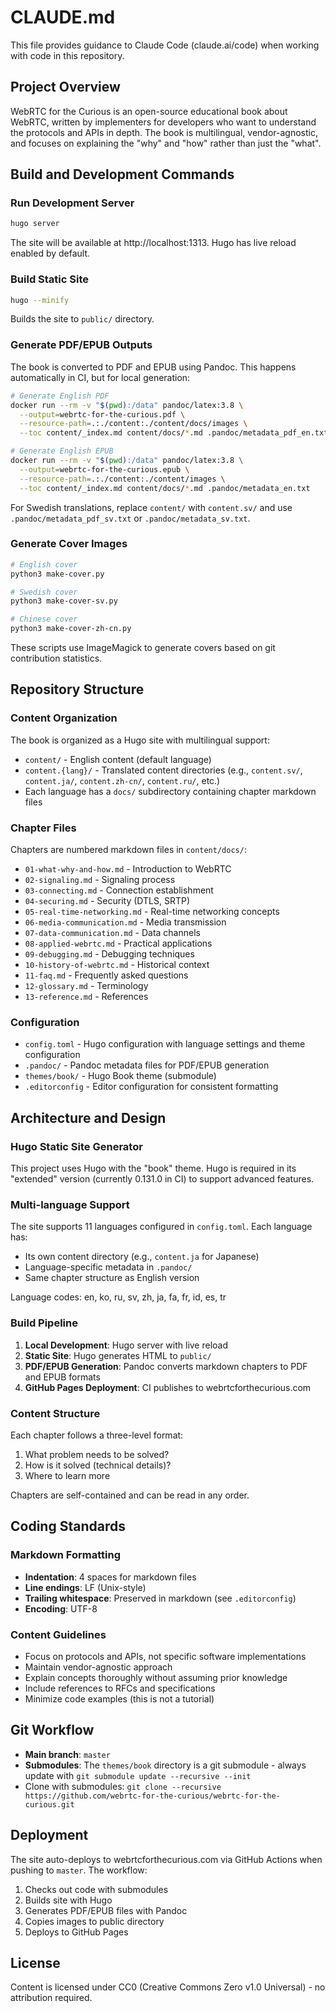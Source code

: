 # CLAUDE.md

This file provides guidance to Claude Code (claude.ai/code) when working with code in this repository.

## Project Overview

WebRTC for the Curious is an open-source educational book about WebRTC, written by implementers for developers who want to understand the protocols and APIs in depth. The book is multilingual, vendor-agnostic, and focuses on explaining the "why" and "how" rather than just the "what".

## Build and Development Commands

### Run Development Server
```bash
hugo server
```
The site will be available at http://localhost:1313. Hugo has live reload enabled by default.

### Build Static Site
```bash
hugo --minify
```
Builds the site to `public/` directory.

### Generate PDF/EPUB Outputs
The book is converted to PDF and EPUB using Pandoc. This happens automatically in CI, but for local generation:

```bash
# Generate English PDF
docker run --rm -v "$(pwd):/data" pandoc/latex:3.8 \
  --output=webrtc-for-the-curious.pdf \
  --resource-path=.:./content:./content/docs/images \
  --toc content/_index.md content/docs/*.md .pandoc/metadata_pdf_en.txt

# Generate English EPUB
docker run --rm -v "$(pwd):/data" pandoc/latex:3.8 \
  --output=webrtc-for-the-curious.epub \
  --resource-path=.:./content:./content/images \
  --toc content/_index.md content/docs/*.md .pandoc/metadata_en.txt
```

For Swedish translations, replace `content/` with `content.sv/` and use `.pandoc/metadata_pdf_sv.txt` or `.pandoc/metadata_sv.txt`.

### Generate Cover Images
```bash
# English cover
python3 make-cover.py

# Swedish cover
python3 make-cover-sv.py

# Chinese cover
python3 make-cover-zh-cn.py
```
These scripts use ImageMagick to generate covers based on git contribution statistics.

## Repository Structure

### Content Organization

The book is organized as a Hugo site with multilingual support:

- `content/` - English content (default language)
- `content.{lang}/` - Translated content directories (e.g., `content.sv/`, `content.ja/`, `content.zh-cn/`, `content.ru/`, etc.)
- Each language has a `docs/` subdirectory containing chapter markdown files

### Chapter Files

Chapters are numbered markdown files in `content/docs/`:
- `01-what-why-and-how.md` - Introduction to WebRTC
- `02-signaling.md` - Signaling process
- `03-connecting.md` - Connection establishment
- `04-securing.md` - Security (DTLS, SRTP)
- `05-real-time-networking.md` - Real-time networking concepts
- `06-media-communication.md` - Media transmission
- `07-data-communication.md` - Data channels
- `08-applied-webrtc.md` - Practical applications
- `09-debugging.md` - Debugging techniques
- `10-history-of-webrtc.md` - Historical context
- `11-faq.md` - Frequently asked questions
- `12-glossary.md` - Terminology
- `13-reference.md` - References

### Configuration

- `config.toml` - Hugo configuration with language settings and theme configuration
- `.pandoc/` - Pandoc metadata files for PDF/EPUB generation
- `themes/book/` - Hugo Book theme (submodule)
- `.editorconfig` - Editor configuration for consistent formatting

## Architecture and Design

### Hugo Static Site Generator

This project uses Hugo with the "book" theme. Hugo is required in its "extended" version (currently 0.131.0 in CI) to support advanced features.

### Multi-language Support

The site supports 11 languages configured in `config.toml`. Each language has:
- Its own content directory (e.g., `content.ja` for Japanese)
- Language-specific metadata in `.pandoc/`
- Same chapter structure as English version

Language codes: en, ko, ru, sv, zh, ja, fa, fr, id, es, tr

### Build Pipeline

1. **Local Development**: Hugo server with live reload
2. **Static Site**: Hugo generates HTML to `public/`
3. **PDF/EPUB Generation**: Pandoc converts markdown chapters to PDF and EPUB formats
4. **GitHub Pages Deployment**: CI publishes to webrtcforthecurious.com

### Content Structure

Each chapter follows a three-level format:
1. What problem needs to be solved?
2. How is it solved (technical details)?
3. Where to learn more

Chapters are self-contained and can be read in any order.

## Coding Standards

### Markdown Formatting

- **Indentation**: 4 spaces for markdown files
- **Line endings**: LF (Unix-style)
- **Trailing whitespace**: Preserved in markdown (see `.editorconfig`)
- **Encoding**: UTF-8

### Content Guidelines

- Focus on protocols and APIs, not specific software implementations
- Maintain vendor-agnostic approach
- Explain concepts thoroughly without assuming prior knowledge
- Include references to RFCs and specifications
- Minimize code examples (this is not a tutorial)

## Git Workflow

- **Main branch**: `master`
- **Submodules**: The `themes/book` directory is a git submodule - always update with `git submodule update --recursive --init`
- Clone with submodules: `git clone --recursive https://github.com/webrtc-for-the-curious/webrtc-for-the-curious.git`

## Deployment

The site auto-deploys to webrtcforthecurious.com via GitHub Actions when pushing to `master`. The workflow:
1. Checks out code with submodules
2. Builds site with Hugo
3. Generates PDF/EPUB files with Pandoc
4. Copies images to public directory
5. Deploys to GitHub Pages

## License

Content is licensed under CC0 (Creative Commons Zero v1.0 Universal) - no attribution required.
